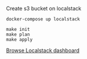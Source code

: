 Create s3 bucket on localstack

```
docker-compose up localstack
```

```
make init
make plan
make apply
```

[Browse Localstack dashboard](http://localhost:8080)

